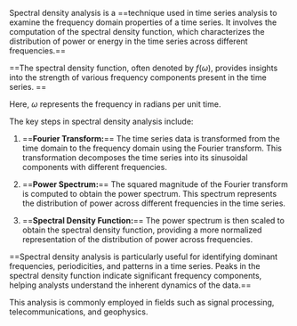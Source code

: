Spectral density analysis is a ==technique used in time series analysis to examine the frequency domain properties of a time series. It involves the computation of the spectral density function, which characterizes the distribution of power or energy in the time series across different frequencies.==

==The spectral density function, often denoted by $f(\omega)$, provides insights into the strength of various frequency components present in the time series. ==

Here, $\omega$ represents the frequency in radians per unit time.

The key steps in spectral density analysis include:

1. ==**Fourier Transform:**== The time series data is transformed from the time domain to the frequency domain using the Fourier transform. This transformation decomposes the time series into its sinusoidal components with different frequencies.

2. ==**Power Spectrum:**== The squared magnitude of the Fourier transform is computed to obtain the power spectrum. This spectrum represents the distribution of power across different frequencies in the time series.

3. ==**Spectral Density Function:**== The power spectrum is then scaled to obtain the spectral density function, providing a more normalized representation of the distribution of power across frequencies.

==Spectral density analysis is particularly useful for identifying dominant frequencies, periodicities, and patterns in a time series. Peaks in the spectral density function indicate significant frequency components, helping analysts understand the inherent dynamics of the data.==

This analysis is commonly employed in fields such as signal processing, telecommunications, and geophysics.